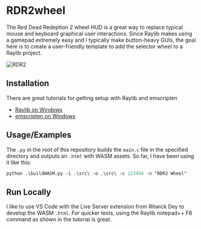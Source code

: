# RDR2wheel

The Red Dead Redeption 2 wheel HUD is a great way to replace typical mouse and keyboard graphical user interactions. Since Raylib makes using a gamepad extremely easy and I typically make button-heavy GUIs, the goal here is to create a user-friendly template to add the selector wheel to a Raylib project.  

![RDR2](https://miro.medium.com/v2/resize:fit:640/format:webp/1*KObw_YewVr50ABFDDv7srA.jpeg)

## Installation

There are great tutorials for getting setup with Raylib and emscripten

- [Raylib on Windows](https://www.youtube.com/watch?v=-F6THkPkF2I)
- [emscripten on Windows](https://www.youtube.com/watch?v=j6akryezlzc)

## Usage/Examples

The `.py` in the root of this repository builds the `main.c` file in the specified directory and outputs an `.html` with WASM assets. So far, I have been using it like this:

```ps
python .\buildWASM.py -i .\src\ -o .\src\ -c 123456 -n "RDR2 Wheel"
```

## Run Locally

I like to use VS Code with the Live Server extension from Ritwick Dey to develop the WASM `.html`. For quicker tests, using the Raylib notepad++ F6 command as shown in the tutorial is great.
